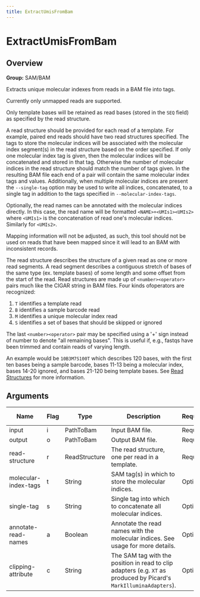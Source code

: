 ```yaml
---
title: ExtractUmisFromBam
---
```


# ExtractUmisFromBam

## Overview
**Group:** SAM/BAM

Extracts unique molecular indexes from reads in a BAM file into tags.

Currently only unmapped reads are supported.

Only template bases will be retained as read bases (stored in the `SEQ` field) as specified by the read structure.

A read structure should be provided for each read of a template.  For example, paired end reads should have two
read structures specified.  The tags to store the molecular indices will be associated with the molecular index
segment(s) in the read structure based on the order specified.  If only one molecular index tag is given, then the
molecular indices will be concatenated and stored in that tag. Otherwise the number of molecular indices in the
read structure should match the number of tags given. In the resulting BAM file each end of a pair will contain
the same molecular index tags and values. Additionally, when multiple molecular indices are present the
`--single-tag` option may be used to write all indices, concatenated, to a single tag in addition to the tags
specified in `--molecular-index-tags`.

Optionally, the read names can be annotated with the molecular indices directly.  In this case, the read name
will be formatted `<NAME>+<UMIs1><UMIs2>` where `<UMIs1>` is the concatenation of read one's molecular indices.
Similarly for `<UMIs2>`.

Mapping information will not be adjusted, as such, this tool should not be used on reads that have been mapped since
it will lead to an BAM with inconsistent records.

The read structure describes the structure of a given read as one or more read segments. A read segment describes
a contiguous stretch of bases of the same type (ex. template bases) of some length and some offset from the start
of the read.  Read structures are made up of `<number><operator>` pairs much like the CIGAR string in BAM files.
Four kinds ofoperators are recognized:

1. `T` identifies a template read
2. `B` identifies a sample barcode read
3. `M` identifies a unique molecular index read
4. `S` identifies a set of bases that should be skipped or ignored

The last `<number><operator>` pair may be specified using a '+' sign instead of number to denote "all remaining
bases". This is useful if, e.g., fastqs have been trimmed and contain reads of varying length.

An example would be `10B3M7S100T` which describes 120 bases, with the first ten bases being a sample barcode,
bases 11-13 being a molecular index, bases 14-20 ignored, and bases 21-120 being template bases. See
[Read Structures](https://github.com/fulcrumgenomics/fgbio/wiki/Read-Structures) for more information.

## Arguments

|Name|Flag|Type|Description|Required?|Max Values|Default Value(s)|
|----|----|----|-----------|---------|----------|----------------|
|input|i|PathToBam|Input BAM file.|Required|1||
|output|o|PathToBam|Output BAM file.|Required|1||
|read-structure|r|ReadStructure|The read structure, one per read in a template.|Required|Unlimited||
|molecular-index-tags|t|String|SAM tag(s) in which to store the molecular indices.|Optional|Unlimited||
|single-tag|s|String|Single tag into which to concatenate all molecular indices.|Optional|1||
|annotate-read-names|a|Boolean|Annotate the read names with the molecular indices. See usage for more details.|Optional|1|false|
|clipping-attribute|c|String|The SAM tag with the position in read to clip adapters (e.g. `XT` as produced by Picard's `MarkIlluminaAdapters`).|Optional|1||

